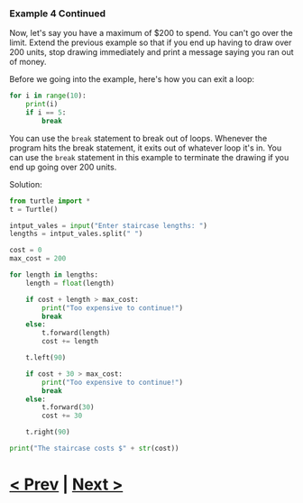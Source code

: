 ### Example 4 Continued

Now, let's say you have a maximum of $200 to spend. You can't go over the limit. Extend the previous example so that if you end up having to draw over 200 units, stop drawing immediately and print a message saying you ran out of money. 

Before we going into the example, here's how you can exit a loop:

```python
for i in range(10):
    print(i)
    if i == 5:
        break
```

You can use the `break` statement to break out of loops. Whenever the program hits the break statement, it exits out of whatever loop it's in. You can use the `break` statement in this example to terminate the drawing if you end up going over 200 units.

Solution:

```python
from turtle import *
t = Turtle()

intput_vales = input("Enter staircase lengths: ")
lengths = intput_vales.split(" ")

cost = 0
max_cost = 200

for length in lengths:
    length = float(length)

    if cost + length > max_cost:
        print("Too expensive to continue!")
        break
    else:
        t.forward(length)
        cost += length

    t.left(90)

    if cost + 30 > max_cost:
        print("Too expensive to continue!")
        break
    else:
        t.forward(30)
        cost += 30

    t.right(90)

print("The staircase costs $" + str(cost))
```

# [< Prev](https://github.com/Kevun1/hillsHacksWorkshop/blob/master/pages/example4%20part3.md) | [Next >](https://github.com/Kevun1/hillsHacksWorkshop/blob/master/pages/morelists.md)
